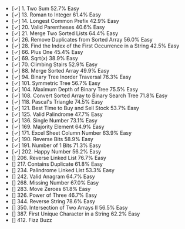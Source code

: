 - [✓] 1. Two Sum 52.7% Easy
- [✓] 13. Roman to Integer 61.4% Easy
- [✓] 14. Longest Common Prefix 42.9% Easy
- [✓] 20. Valid Parentheses 40.6% Easy
- [✓] 21. Merge Two Sorted Lists 64.4% Easy
- [✓] 26. Remove Duplicates from Sorted Array 56.0% Easy
- [✓] 28. Find the Index of the First Occurrence in a String 42.5% Easy
- [✓] 66. Plus One 45.4% Easy
- [✓] 69. Sqrt(x) 38.9% Easy
- [✓] 70. Climbing Stairs 52.9% Easy
- [✓] 88. Merge Sorted Array 49.9% Easy
- [✓] 94. Binary Tree Inorder Traversal 76.3% Easy
- [✓] 101. Symmetric Tree 56.7% Easy
- [✓] 104. Maximum Depth of Binary Tree 75.5% Easy
- [✓] 108. Convert Sorted Array to Binary Search Tree 71.8% Easy
- [✓] 118. Pascal's Triangle 74.5% Easy
- [✓] 121. Best Time to Buy and Sell Stock 53.7% Easy
- [✓] 125. Valid Palindrome 47.7% Easy
- [✓] 136. Single Number 73.1% Easy
- [✓] 169. Majority Element 64.9% Easy
- [✓] 171. Excel Sheet Column Number 63.9% Easy
- [✓] 190. Reverse Bits 58.9% Easy
- [✓] 191. Number of 1 Bits 71.3% Easy
- [✓] 202. Happy Number 56.2% Easy
- [] 206. Reverse Linked List 76.7% Easy
- [] 217. Contains Duplicate 61.8% Easy
- [] 234. Palindrome Linked List 53.3% Easy
- [] 242. Valid Anagram 64.7% Easy
- [] 268. Missing Number 67.0% Easy
- [] 283. Move Zeroes 61.8% Easy
- [] 326. Power of Three 46.7% Easy
- [] 344. Reverse String 78.6% Easy
- [] 350. Intersection of Two Arrays II 56.5% Easy
- [] 387. First Unique Character in a String 62.2% Easy
- [] 412. Fizz Buzz